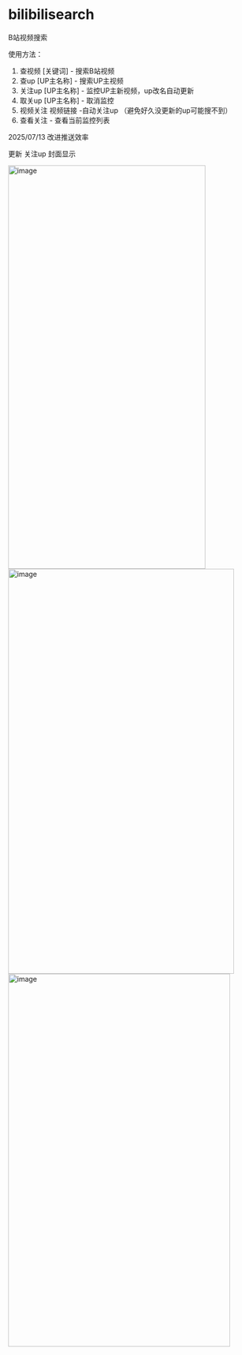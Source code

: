 # bilibilisearch
B站视频搜索

使用方法：
1. 查视频 [关键词] - 搜索B站视频
2. 查up [UP主名称] - 搜索UP主视频
3. 关注up [UP主名称] - 监控UP主新视频，up改名自动更新
4. 取关up [UP主名称] - 取消监控
5. 视频关注 视频链接  -自动关注up （避免好久没更新的up可能搜不到）
6. 查看关注 - 查看当前监控列表


2025/07/13 改进推送效率

更新 关注up 封面显示

<img width="400" height="818" alt="image" src="https://github.com/user-attachments/assets/0c280011-b16a-41fb-ab0b-8eeb9cf401d5" />

<img width="458" height="821" alt="image" src="https://github.com/user-attachments/assets/b19dbf50-f50e-4124-837d-67f2425934fe" />

<img width="450" height="756" alt="image" src="https://github.com/user-attachments/assets/017b8379-9530-45d0-8d32-d9fafbc0eae3" />
